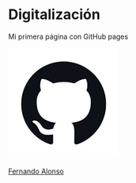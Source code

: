 # Digitalización
Mi primera página con GitHub pages

![GitHub](files/carpeta/images.jpg)

[Fernando Alonso](primera_pagina.md)
